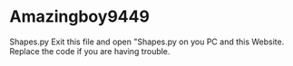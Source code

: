 # Amazingboy9449
Shapes.py
Exit this file and open "Shapes.py on you PC and this Website.
Replace the code if you are having trouble.
